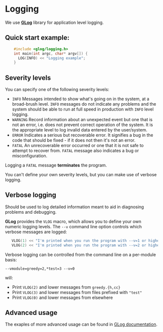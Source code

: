 # Logging

We use [**GLog**](https://github.com/google/glog) library for application level logging.

## Quick start example:
```c++
    #include <glog/logging.h>
    int main(int argc, char* argv[]) {
      LOG(INFO) << "Logging example";
    }
```
## Severity levels
You can specify one of the following severity levels:

* `INFO`
Messages intended to show what's going on in the system, at a broad-brush level. `INFO` messages do not indicate any problems and the system should be able to run at full speed in production with `INFO` level logging.
* `WARNING`
Record information about an unexpected event but one that is not an error, i.e. does not prevent correct operation of the system. It is the appropriate level to log invalid data entered by the user/system.
* `ERROR`
Indicates a serious but recoverable error. It signifies a bug in the code that should be fixed - if it does not then it's not an error.
* `FATAL`
An unrecoverable error occurred or one that it is not safe to attempt to recover from. `FATAL` message also indicates a bug or misconfiguration.

Logging a `FATAL` message **terminates** the program.

You can't define your own severity levels, but you can make use of verbose logging.

## Verbose logging

Should be used to log detailed information meant to aid in diagnosing problems and debugging.

**GLog** provides the `VLOG` macro, which allows you
to define your own numeric logging levels.
The `--v` command line option controls which verbose messages are logged:
```c++
   VLOG(1) << "I'm printed when you run the program with --v=1 or higher";
   VLOG(2) << "I'm printed when you run the program with --v=2 or higher";
```

Verbose logging can be controlled from the command line on a per-module basis:

   `--vmodule=greedy=2,*test=3 --v=0`

will:

* Print `VLOG(2)` and lower messages from `greedy.{h,cc}`
* Print `VLOG(3)` and lower messages from files prefixed with `"test"`
* Print `VLOG(0)` and lower messages from elsewhere

## Advanced usage
The exaples of more advanced usage can be found in [GLog documentation](http://google-glog.googlecode.com/svn/trunk/doc/glog.html).